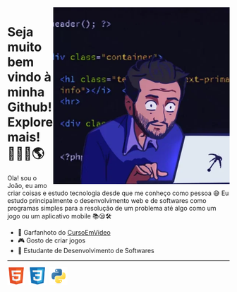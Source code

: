 <img src = "banner.gif" width = "400px" align = "right">


 # Seja muito bem vindo à minha Github! Explore mais! 🧙‍♂️🎇🌎


Ola! sou o João, eu amo criar coisas e estudo tecnologia desde que me conheço como pessoa 😅
Eu estudo principalmente o desenvolvimento web e de softwares como programas simples para a resolução de um problema até algo como um jogo ou um aplicativo mobile 📚😪🛠

- 🦗 Garfanhoto do [CursoEmVideo](https://www.cursoemvideo.com/)
- 🎮 Gosto de criar jogos
- 🤕 Estudante de Desenvolvimento de Softwares

---
<!--https://github.com/devicons/devicon/tree/master/icons-->
<div>
  <img src="https://github.com/devicons/devicon/blob/master/icons/html5/html5-original.svg" title="HTML5" alt="HTML" width="40" height="40"/>&nbsp;
  <img src="https://github.com/devicons/devicon/blob/master/icons/css3/css3-original.svg" title="CSS3" alt="CSS3" width="40" height="40"/>&nbsp;
  <img src="https://github.com/devicons/devicon/blob/master/icons/python/python-original.svg" title="Python" alt="Python" width="40" height="40"/>&nbsp;
</div>
